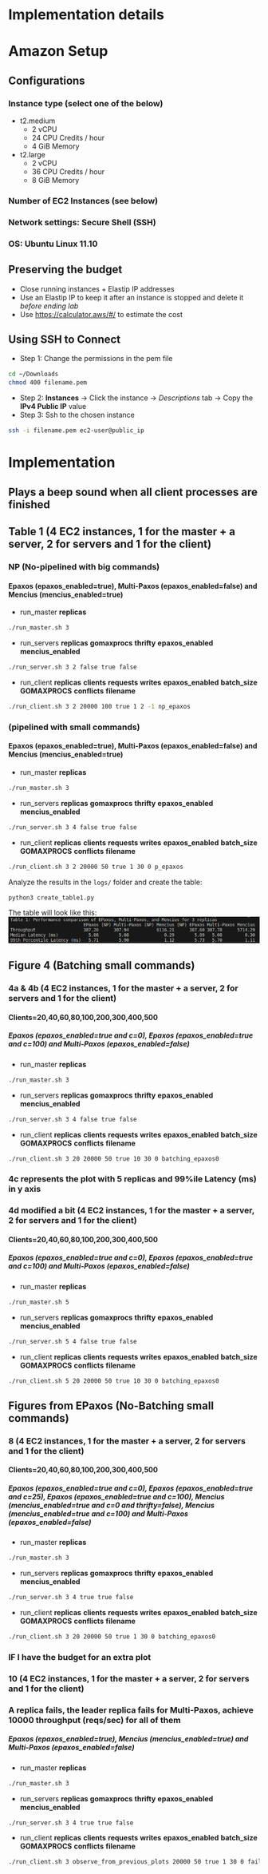 Implementation details
======

# Amazon Setup
## Configurations
### Instance type (select one of the below)
- t2.medium
    - 2 vCPU
    - 24 CPU Credits / hour
    - 4 GiB Memory
- t2.large
    - 2 vCPU
    - 36 CPU Credits / hour
    - 8 GiB Memory
### Number of EC2 Instances (see below)
### Network settings: Secure Shell (SSH)
### OS: Ubuntu Linux 11.10

## Preserving the budget
- Close running instances + Elastip IP addresses
- Use an Elastip IP to keep it after an instance is stopped and delete it *before ending lab*
- Use https://calculator.aws/#/ to estimate the cost

## Using SSH to Connect
- Step 1: Change the permissions in the pem file
 ```bash
cd ~/Downloads
chmod 400 filename.pem
 ```
- Step 2: **Instances** -> Click the instance -> *Descriptions* tab -> Copy the **IPv4 Public IP** value
- Step 3: Ssh to the chosen instance
 ```bash
ssh -i filename.pem ec2-user@public_ip
 ```

# Implementation
## Plays a beep sound when all client processes are finished

## Table 1 (4 EC2 instances, 1 for the master + a server, 2 for servers and 1 for the client)
### NP (No-pipelined with big commands)
#### Epaxos (epaxos_enabled=true), Multi-Paxos (epaxos_enabled=false) and Mencius (mencius_enabled=true)
- run_master **replicas** <br>
 ```bash
./run_master.sh 3
 ```
- run_servers **replicas** **gomaxprocs** **thrifty** **epaxos_enabled** **mencius_enabled** <br>
 ```bash
./run_server.sh 3 2 false true false
 ```
- run_client **replicas** **clients** **requests** **writes** **epaxos_enabled** **batch_size** **GOMAXPROCS** **conflicts** **filename** <br>
 ```bash
./run_client.sh 3 2 20000 100 true 1 2 -1 np_epaxos
 ```

### (pipelined with small commands)
#### Epaxos (epaxos_enabled=true), Multi-Paxos (epaxos_enabled=false) and Mencius (mencius_enabled=true)
- run_master **replicas** <br>
 ```bash
./run_master.sh 3
 ```
- run_servers **replicas** **gomaxprocs** **thrifty** **epaxos_enabled** **mencius_enabled** <br>
 ```bash
./run_server.sh 3 4 false true false
 ```
- run_client **replicas** **clients** **requests** **writes** **epaxos_enabled** **batch_size** **GOMAXPROCS** **conflicts** **filename** <br>
 ```bash
./run_client.sh 3 2 20000 50 true 1 30 0 p_epaxos
 ```

Analyze the results in the `logs/` folder and create the table:
 ```bash
python3 create_table1.py
 ```

The table will look like this: <br>
![Alt text](results/table1.png)

## Figure 4 (Batching small commands)
### 4a & 4b (4 EC2 instances, 1 for the master + a server, 2 for servers and 1 for the client)
#### Clients=20,40,60,80,100,200,300,400,500
##### Epaxos (epaxos_enabled=true and c=0), Epaxos (epaxos_enabled=true and c=100) and Multi-Paxos (epaxos_enabled=false)
- run_master **replicas** <br>
 ```bash
./run_master.sh 3
 ```
- run_servers **replicas** **gomaxprocs** **thrifty** **epaxos_enabled** **mencius_enabled** <br>
 ```bash
./run_server.sh 3 4 false true false
 ```
- run_client **replicas** **clients** **requests** **writes** **epaxos_enabled** **batch_size** **GOMAXPROCS** **conflicts** **filename** <br>
 ```bash
./run_client.sh 3 20 20000 50 true 10 30 0 batching_epaxos0
 ```

### 4c represents the plot with 5 replicas and 99%ile Latency (ms) in y axis <br>
### 4d modified a bit (4 EC2 instances, 1 for the master + a server, 2 for servers and 1 for the client)
#### Clients=20,40,60,80,100,200,300,400,500
##### Epaxos (epaxos_enabled=true and c=0), Epaxos (epaxos_enabled=true and c=100) and Multi-Paxos (epaxos_enabled=false)
- run_master **replicas** <br>
 ```bash
./run_master.sh 5
 ```
- run_servers **replicas** **gomaxprocs** **thrifty** **epaxos_enabled** **mencius_enabled** <br>
 ```bash
./run_server.sh 5 4 false true false
 ```
- run_client **replicas** **clients** **requests** **writes** **epaxos_enabled** **batch_size** **GOMAXPROCS** **conflicts** **filename** <br>
 ```bash
./run_client.sh 5 20 20000 50 true 10 30 0 batching_epaxos0
 ```

## Figures from EPaxos (No-Batching small commands)
### 8 (4 EC2 instances, 1 for the master + a server, 2 for servers and 1 for the client)
#### Clients=20,40,60,80,100,200,300,400,500
##### Epaxos (epaxos_enabled=true and c=0), Epaxos (epaxos_enabled=true and c=25), Epaxos (epaxos_enabled=true and c=100), Mencius (mencius_enabled=true and c=0 and thrifty=false), Mencius (mencius_enabled=true and c=100) and Multi-Paxos (epaxos_enabled=false)
- run_master **replicas** <br>
 ```bash
./run_master.sh 3
 ```
- run_servers **replicas** **gomaxprocs** **thrifty** **epaxos_enabled** **mencius_enabled** <br>
 ```bash
./run_server.sh 3 4 true true false
 ```
- run_client **replicas** **clients** **requests** **writes** **epaxos_enabled** **batch_size** **GOMAXPROCS** **conflicts** **filename** <br>
 ```bash
./run_client.sh 3 20 20000 50 true 1 30 0 batching_epaxos0
 ```

### IF I have the budget for an extra plot
### 10 (4 EC2 instances, 1 for the master + a server, 2 for servers and 1 for the client)
### A replica fails, the leader replica fails for Multi-Paxos, achieve 10000 throughput (reqs/sec) for all of them
##### Epaxos (epaxos_enabled=true), Mencius (mencius_enabled=true) and Multi-Paxos (epaxos_enabled=false)
- run_master **replicas** <br>
 ```bash
./run_master.sh 3
 ```
- run_servers **replicas** **gomaxprocs** **thrifty** **epaxos_enabled** **mencius_enabled** <br>
 ```bash
./run_server.sh 3 4 true true false
 ```
- run_client **replicas** **clients** **requests** **writes** **epaxos_enabled** **batch_size** **GOMAXPROCS** **conflicts** **filename** <br>
 ```bash
./run_client.sh 3 observe_from_previous_plots 20000 50 true 1 30 0 failed_replica_epaxos0
 ```